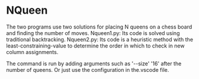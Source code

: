 # NQueen
The two programs use two solutions for placing N queens on a chess board and finding the number of moves.
Nqueen1.py: Its code is solved using traditional backtracking.
Nqueen2.py: Its code is a heuristic method with the least-constraining-value to determine the order in which to check in new column assignments.

The command is run by adding arguments such as '--size' '16' after the number of queens. Or just use the configuration in the.vscode file.
